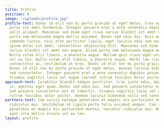 ```yaml
---
title: Profile
position: 0
image: "/uploads/profile.jpg"
profile-text: Donec id elit non mi porta gravida at eget metus. Cras mattis consectetur
  purus sit amet fermentum. Integer posuere erat a ante venenatis dapibus posuere
  velit aliquet. Maecenas sed diam eget risus varius blandit sit amet non magna. Etiam
  porta sem malesuada magna mollis euismod. Donec sed odio dui. Duis mollis, est non
  commodo luctus, nisi erat porttitor ligula, eget lacinia odio sem nec elit. Lorem
  ipsum dolor sit amet, consectetur adipiscing elit. Maecenas sed diam eget risus
  varius blandit sit amet non magna. Etiam porta sem malesuada magna mollis euismod.
  Nulla vitae elit libero, a pharetra augue. Nullam quis risus eget urna mollis ornare
  vel eu leo. Nulla vitae elit libero, a pharetra augue. Morbi leo risus, porta ac
  consectetur ac, vestibulum at eros. Donec id elit non mi porta gravida at eget metus.
  Donec id elit non mi porta gravida at eget metus. Aenean lacinia bibendum nulla
  sed consectetur. Integer posuere erat a ante venenatis dapibus posuere velit aliquet.
  Vivamus sagittis lacus vel augue laoreet rutrum faucibus dolor auctor.
approach-text: Curabitur blandit tempus porttitor. Cras justo odio, dapibus ac facilisis
  in, egestas eget quam. Donec sed odio dui. Sed posuere consectetur est at lobortis.
  Sed posuere consectetur est at lobortis. Vivamus sagittis lacus vel augue laoreet
  rutrum faucibus dolor auctor. Aenean lacinia bibendum nulla sed consectetur.
partners-text: Cum sociis natoque penatibus et magnis dis parturient montes, nascetur
  ridiculus mus. Vestibulum id ligula porta felis euismod semper. Cum sociis natoque
  penatibus et magnis dis parturient montes, nascetur ridiculus mus. Nullam quis risus
  eget urna mollis ornare vel eu leo.
layout: profile
---
```


